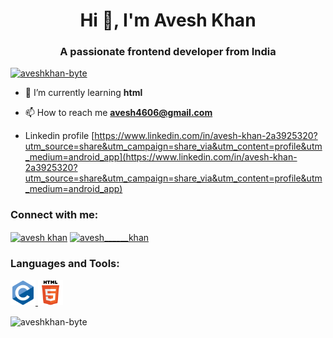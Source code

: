 <h1 align="center">Hi 👋, I'm Avesh Khan</h1>
<h3 align="center">A passionate frontend developer from India</h3>

<p align="left"> <a href="https://github.com/ryo-ma/github-profile-trophy"><img src="https://github-profile-trophy.vercel.app/?username=aveshkhan-byte" alt="aveshkhan-byte" /></a> </p>

- 🌱 I’m currently learning **html**

- 📫 How to reach me **avesh4606@gmail.com**

- Linkedin profile [https://www.linkedin.com/in/avesh-khan-2a3925320?utm_source=share&utm_campaign=share_via&utm_content=profile&utm_medium=android_app](https://www.linkedin.com/in/avesh-khan-2a3925320?utm_source=share&utm_campaign=share_via&utm_content=profile&utm_medium=android_app)

<h3 align="left">Connect with me:</h3>
<p align="left">
<a href="https://linkedin.com/in/avesh khan" target="blank"><img align="center" src="https://raw.githubusercontent.com/rahuldkjain/github-profile-readme-generator/master/src/images/icons/Social/linked-in-alt.svg" alt="avesh khan" height="30" width="40" /></a>
<a href="https://instagram.com/avesh______khan" target="blank"><img align="center" src="https://raw.githubusercontent.com/rahuldkjain/github-profile-readme-generator/master/src/images/icons/Social/instagram.svg" alt="avesh______khan" height="30" width="40" /></a>
</p>

<h3 align="left">Languages and Tools:</h3>
<p align="left"> <a href="https://www.cprogramming.com/" target="_blank" rel="noreferrer"> <img src="https://raw.githubusercontent.com/devicons/devicon/master/icons/c/c-original.svg" alt="c" width="40" height="40"/> </a> <a href="https://www.w3.org/html/" target="_blank" rel="noreferrer"> <img src="https://raw.githubusercontent.com/devicons/devicon/master/icons/html5/html5-original-wordmark.svg" alt="html5" width="40" height="40"/> </a> </p>

<p><img align="center" src="https://github-readme-stats.vercel.app/api/top-langs?username=aveshkhan-byte&show_icons=true&locale=en&layout=compact" alt="aveshkhan-byte" /></p>
